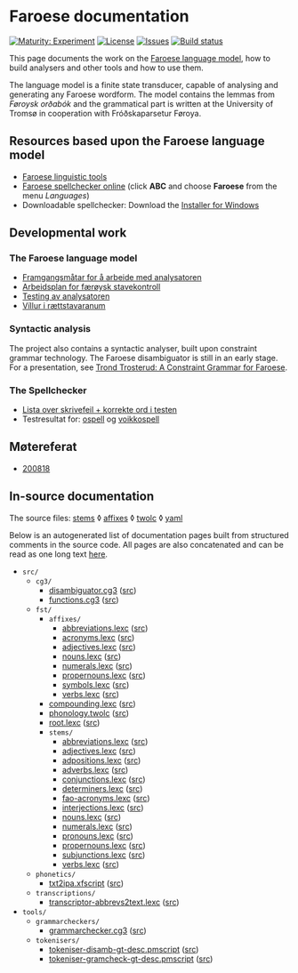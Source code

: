 # Faroese documentation

[![Maturity: Experiment](https://img.shields.io/badge/Maturity-Experiment-black.svg)](https://giellalt.github.io/MaturityClassification.html)
[![License](https://img.shields.io/github/license/giellalt/lang-fao)](https://github.com/giellalt/lang-fao/blob/main/LICENSE)
[![Issues](https://img.shields.io/github/issues/giellalt/lang-fao)](https://github.com/giellalt/lang-fao/issues)
[![Build status](https://github.com/giellalt/lang-fao/workflows/Speller%20CI+CD/badge.svg)](https://github.com/giellalt/lang-fao/actions)

This page documents the work on the [Faroese language model](https://github.com/giellalt/lang-fao), how to build analysers and other tools and how to use them.

The language model is a finite state transducer, capable of analysing and generating any
Faroese wordform. The model contains the lemmas from *Føroysk orðabók* and the grammatical part 
is written at the University of Tromsø in cooperation with Fróðskaparsetur Føroya.



## Resources  based upon the Faroese language model

- [Faroese linguistic tools](https://giellatekno.uit.no/cgi/index.fao.eng.html)
- [Faroese spellchecker online](https://divvun.org/proofing/online-speller.html) (click **ABC** and choose **Faroese** from the menu *Languages*)
- Downloadable spellchecker: Download the [Installer for Windows](http://divvun.org/proofing/online-speller.html)


## Developmental work

### The Faroese language model

-   [Framgangsmåtar for å arbeide med analysatoren](arbeide-med-analysatoren.html)
-   [Arbeidsplan for færøysk stavekontroll](Stavekontroll.html)
-   [Testing av analysatoren](AlleGenererteParadigmer.html)
-   [Víllur i rættstavaranum](vill.html)

### Syntactic analysis

The project also contains a syntactic analyser, built upon constraint
grammar technology. The Faroese disambiguator is still in an early stage.
For a presentation, see
[Trond Trosterud: A Constraint Grammar for Faroese](http://dspace.ut.ee/bitstream/handle/10062/14289/proceedings.pdf?sequence=1").

### The Spellchecker

-   [Lista over skrivefeil + korrekte ord i testen](https://github.com/giellalt/lang-fao/tree/main/test/data/typos.txt)
-   Testresultat for:
    [ospell](https://github.com/giellalt/lang-fao/tree/main/devtools/speller_result_typos.to.html)
    og
    [voikkospell](https://github.com/giellalt/lang-fao/tree/main/devtools/speller_result_typos.vk.html)

## Møtereferat

- [200818](meetings/200818.md)


## In-source documentation

The source files: [stems](https://github.com/giellalt/lang-fao/tree/main/src/fst/stems/)
 ◊ [affixes](https://github.com/giellalt/lang-fao/tree/main/src/fst/affixes)
 ◊ [twolc](https://github.com/giellalt/lang-fao/tree/main/src/fst/phonology.twolc)
 ◊ [yaml](https://github.com/giellalt/lang-fao/tree/main/test/src/gt-norm-yamls/)

Below is an autogenerated list of documentation pages built from structured comments in the source code. All pages are also concatenated and can be read as one long text [here](fao.md).

* `src/`
    * `cg3/`
        * [disambiguator.cg3](src-cg3-disambiguator.cg3.html) ([src](https://github.com/giellalt/lang-fao/blob/main/src/cg3/disambiguator.cg3))
        * [functions.cg3](src-cg3-functions.cg3.html) ([src](https://github.com/giellalt/lang-fao/blob/main/src/cg3/functions.cg3))
    * `fst/`
        * `affixes/`
            * [abbreviations.lexc](src-fst-affixes-abbreviations.lexc.html) ([src](https://github.com/giellalt/lang-fao/blob/main/src/fst/affixes/abbreviations.lexc))
            * [acronyms.lexc](src-fst-affixes-acronyms.lexc.html) ([src](https://github.com/giellalt/lang-fao/blob/main/src/fst/affixes/acronyms.lexc))
            * [adjectives.lexc](src-fst-affixes-adjectives.lexc.html) ([src](https://github.com/giellalt/lang-fao/blob/main/src/fst/affixes/adjectives.lexc))
            * [nouns.lexc](src-fst-affixes-nouns.lexc.html) ([src](https://github.com/giellalt/lang-fao/blob/main/src/fst/affixes/nouns.lexc))
            * [numerals.lexc](src-fst-affixes-numerals.lexc.html) ([src](https://github.com/giellalt/lang-fao/blob/main/src/fst/affixes/numerals.lexc))
            * [propernouns.lexc](src-fst-affixes-propernouns.lexc.html) ([src](https://github.com/giellalt/lang-fao/blob/main/src/fst/affixes/propernouns.lexc))
            * [symbols.lexc](src-fst-affixes-symbols.lexc.html) ([src](https://github.com/giellalt/lang-fao/blob/main/src/fst/affixes/symbols.lexc))
            * [verbs.lexc](src-fst-affixes-verbs.lexc.html) ([src](https://github.com/giellalt/lang-fao/blob/main/src/fst/affixes/verbs.lexc))
        * [compounding.lexc](src-fst-compounding.lexc.html) ([src](https://github.com/giellalt/lang-fao/blob/main/src/fst/compounding.lexc))
        * [phonology.twolc](src-fst-phonology.twolc.html) ([src](https://github.com/giellalt/lang-fao/blob/main/src/fst/phonology.twolc))
        * [root.lexc](src-fst-root.lexc.html) ([src](https://github.com/giellalt/lang-fao/blob/main/src/fst/root.lexc))
        * `stems/`
            * [abbreviations.lexc](src-fst-stems-abbreviations.lexc.html) ([src](https://github.com/giellalt/lang-fao/blob/main/src/fst/stems/abbreviations.lexc))
            * [adjectives.lexc](src-fst-stems-adjectives.lexc.html) ([src](https://github.com/giellalt/lang-fao/blob/main/src/fst/stems/adjectives.lexc))
            * [adpositions.lexc](src-fst-stems-adpositions.lexc.html) ([src](https://github.com/giellalt/lang-fao/blob/main/src/fst/stems/adpositions.lexc))
            * [adverbs.lexc](src-fst-stems-adverbs.lexc.html) ([src](https://github.com/giellalt/lang-fao/blob/main/src/fst/stems/adverbs.lexc))
            * [conjunctions.lexc](src-fst-stems-conjunctions.lexc.html) ([src](https://github.com/giellalt/lang-fao/blob/main/src/fst/stems/conjunctions.lexc))
            * [determiners.lexc](src-fst-stems-determiners.lexc.html) ([src](https://github.com/giellalt/lang-fao/blob/main/src/fst/stems/determiners.lexc))
            * [fao-acronyms.lexc](src-fst-stems-fao-acronyms.lexc.html) ([src](https://github.com/giellalt/lang-fao/blob/main/src/fst/stems/fao-acronyms.lexc))
            * [interjections.lexc](src-fst-stems-interjections.lexc.html) ([src](https://github.com/giellalt/lang-fao/blob/main/src/fst/stems/interjections.lexc))
            * [nouns.lexc](src-fst-stems-nouns.lexc.html) ([src](https://github.com/giellalt/lang-fao/blob/main/src/fst/stems/nouns.lexc))
            * [numerals.lexc](src-fst-stems-numerals.lexc.html) ([src](https://github.com/giellalt/lang-fao/blob/main/src/fst/stems/numerals.lexc))
            * [pronouns.lexc](src-fst-stems-pronouns.lexc.html) ([src](https://github.com/giellalt/lang-fao/blob/main/src/fst/stems/pronouns.lexc))
            * [propernouns.lexc](src-fst-stems-propernouns.lexc.html) ([src](https://github.com/giellalt/lang-fao/blob/main/src/fst/stems/propernouns.lexc))
            * [subjunctions.lexc](src-fst-stems-subjunctions.lexc.html) ([src](https://github.com/giellalt/lang-fao/blob/main/src/fst/stems/subjunctions.lexc))
            * [verbs.lexc](src-fst-stems-verbs.lexc.html) ([src](https://github.com/giellalt/lang-fao/blob/main/src/fst/stems/verbs.lexc))
    * `phonetics/`
        * [txt2ipa.xfscript](src-phonetics-txt2ipa.xfscript.html) ([src](https://github.com/giellalt/lang-fao/blob/main/src/phonetics/txt2ipa.xfscript))
    * `transcriptions/`
        * [transcriptor-abbrevs2text.lexc](src-transcriptions-transcriptor-abbrevs2text.lexc.html) ([src](https://github.com/giellalt/lang-fao/blob/main/src/transcriptions/transcriptor-abbrevs2text.lexc))
* `tools/`
    * `grammarcheckers/`
        * [grammarchecker.cg3](tools-grammarcheckers-grammarchecker.cg3.html) ([src](https://github.com/giellalt/lang-fao/blob/main/tools/grammarcheckers/grammarchecker.cg3))
    * `tokenisers/`
        * [tokeniser-disamb-gt-desc.pmscript](tools-tokenisers-tokeniser-disamb-gt-desc.pmscript.html) ([src](https://github.com/giellalt/lang-fao/blob/main/tools/tokenisers/tokeniser-disamb-gt-desc.pmscript))
        * [tokeniser-gramcheck-gt-desc.pmscript](tools-tokenisers-tokeniser-gramcheck-gt-desc.pmscript.html) ([src](https://github.com/giellalt/lang-fao/blob/main/tools/tokenisers/tokeniser-gramcheck-gt-desc.pmscript))
